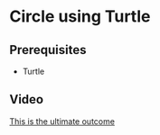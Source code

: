 # Circle using Turtle

## Prerequisites

- Turtle

## Video

[This is the ultimate outcome](./assets/circle.mp4)
